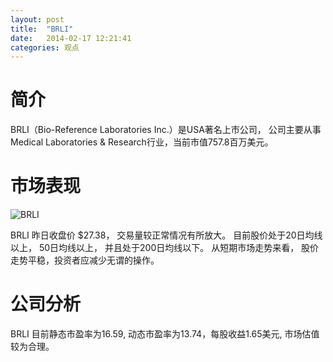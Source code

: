 ```yaml
---
layout: post
title:  "BRLI"
date:   2014-02-17 12:21:41
categories: 观点
---
```


# 简介
BRLI（Bio-Reference Laboratories Inc.）是USA著名上市公司，
公司主要从事Medical Laboratories & Research行业，当前市值757.8百万美元。

# 市场表现

![BRLI](http://finviz.com/chart.ashx?t=BRLI&ty=c&ta=1&p=d&s=l)

BRLI 昨日收盘价 $27.38，
交易量较正常情况有所放大。
目前股价处于20日均线以上，
50日均线以上，
并且处于200日均线以下。
从短期市场走势来看，
股价走势平稳，投资者应减少无谓的操作。

# 公司分析
BRLI 目前静态市盈率为16.59, 动态市盈率为13.74，每股收益1.65美元,
市场估值较为合理。
